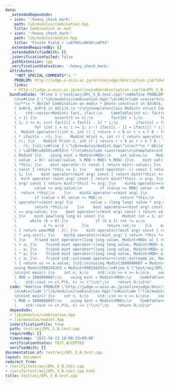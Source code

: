 ```yaml
---
data:
  _extendedDependsOn:
  - icon: ':heavy_check_mark:'
    path: lib/modulus/combination.hpp
    title: Combination on mod
  - icon: ':heavy_check_mark:'
    path: lib/modulus/modint.hpp
    title: "Finite Field / \u6709\u9650\u4F53"
  _extendedRequiredBy: []
  _extendedVerifiedWith: []
  _isVerificationFailed: false
  _pathExtension: cpp
  _verificationStatusIcon: ':heavy_check_mark:'
  attributes:
    '*NOT_SPECIAL_COMMENTS*': ''
    PROBLEM: http://judge.u-aizu.ac.jp/onlinejudge/description.jsp?id=DPL_5_B
    links:
    - http://judge.u-aizu.ac.jp/onlinejudge/description.jsp?id=DPL_5_B
  bundledCode: "#line 1 \"test/aoj/DPL_5_B.test.cpp\"\n#define PROBLEM \"http://judge.u-aizu.ac.jp/onlinejudge/description.jsp?id=DPL_5_B\"\
    \n\n#line 2 \"lib/modulus/combination.hpp\"\n\n#include <cassert>\n#include <vector>\n\
    \n/**\n * @brief Combination on mod\n * @note construct in $O(N)$, return $nCr$,\
    \ $nHr$, $nPr$ in $O(1)$.\n */\n\ntemplate<class Modint> struct CombTable {\n\
    \    std::vector<Modint> fact, ifact;\n    CombTable(int n): fact(n + 1), ifact(n\
    \ + 1) {\n        assert(1 <= n);\n        fact[0] = 1;\n        for (int i =\
    \ 1; i <= n; i++) fact[i] = fact[i - 1] * i;\n        ifact[n] = fact[n].inv();\n\
    \        for (int i = n; i >= 1; i--) ifact[i - 1] = ifact[i] * i;\n    }\n  \
    \  Modint operator()(int n, int r) { return r < 0 or r > n ? 0 : fact[n] * ifact[r]\
    \ * ifact[n - r]; }\n    Modint H(int n, int r) { return operator()(n + r - 1,\
    \ r); }\n    Modint P(int n, int r) { return r < 0 or r > n ? 0 : fact[n] * ifact[n\
    \ - r]; }\n};\n#line 2 \"lib/modulus/modint.hpp\"\n\n/**\n * @brief Finite Field\
    \ / \u6709\u9650\u4F53\n */\n\n#include <iostream>\n\ntemplate<int MOD> struct\
    \ Modint {\n    using mint = Modint<MOD>;\n    int value;\n    Modint(long long\
    \ value_ = 0): value((value_ % MOD + MOD) % MOD) {}\n    mint val() const { return\
    \ *this; }\n    mint operator-() const { return mint(-value); }\n    mint operator++()\
    \ const { return *this += 1; }\n    mint operator--() const { return *this -=\
    \ 1; }\n    mint operator+(mint arg) const { return mint(*this) += arg; }\n  \
    \  mint operator-(mint arg) const { return mint(*this) -= arg; }\n    mint operator*(mint\
    \ arg) const { return mint(*this) *= arg; }\n    mint& operator+=(mint arg) {\n\
    \        value += arg.value;\n        if (value >= MOD) value -= MOD;\n      \
    \  return *this;\n    }\n    mint& operator-=(mint arg) {\n        value -= arg.value;\n\
    \        if (value < 0) value += MOD;\n        return *this;\n    }\n    mint&\
    \ operator*=(mint arg) {\n        value = (long long) value * arg.value % MOD;\n\
    \        return *this;\n    }\n    bool operator==(mint arg) const { return value\
    \ == arg.value; }\n    bool operator!=(mint arg) const { return value != arg.value;\
    \ }\n    mint pow(long long k) const {\n        Modint ret = 1, a(*this);\n  \
    \      while (k > 0) {\n            if (k & 1) ret *= a;\n            k >>= 1;\n\
    \            a *= a;\n        }\n        return ret;\n    }\n    mint inv() const\
    \ { return pow(MOD - 2); }\n    mint operator/(mint arg) const { return *this\
    \ * arg.inv(); }\n    mint& operator/=(mint arg) { return *this *= arg.inv();\
    \ }\n    friend mint operator+(long long value, Modint<MOD> a) { return Modint<MOD>(value)\
    \ + a; }\n    friend mint operator-(long long value, Modint<MOD> a) { return Modint<MOD>(value)\
    \ - a; }\n    friend mint operator*(long long value, Modint<MOD> a) { return Modint<MOD>(value)\
    \ * a; }\n    friend mint operator/(long long value, Modint<MOD> a) { return Modint<MOD>(value)\
    \ / a; }\n    friend std::ostream& operator<<(std::ostream& os, Modint<MOD> a)\
    \ { return os << a.value; }\n};\n\nusing Modint1000000007 = Modint<1000000007>;\n\
    using Modint998244353 = Modint<998244353>;\n#line 5 \"test/aoj/DPL_5_B.test.cpp\"\
    \n\nint main() {\n    int n, k;\n    std::cin >> n >> k;\n\n    constexpr int\
    \ MOD = 1000000007;\n    using mint = Modint<MOD>;\n    CombTable<mint> ct(1100);\n\
    \    std::cout << ct.P(k, n) << \"\\n\";\n    return 0;\n}\n"
  code: "#define PROBLEM \"http://judge.u-aizu.ac.jp/onlinejudge/description.jsp?id=DPL_5_B\"\
    \n\n#include \"lib/modulus/combination.hpp\"\n#include \"lib/modulus/modint.hpp\"\
    \n\nint main() {\n    int n, k;\n    std::cin >> n >> k;\n\n    constexpr int\
    \ MOD = 1000000007;\n    using mint = Modint<MOD>;\n    CombTable<mint> ct(1100);\n\
    \    std::cout << ct.P(k, n) << \"\\n\";\n    return 0;\n}\n"
  dependsOn:
  - lib/modulus/combination.hpp
  - lib/modulus/modint.hpp
  isVerificationFile: true
  path: test/aoj/DPL_5_B.test.cpp
  requiredBy: []
  timestamp: '2021-10-13 18:08:33+09:00'
  verificationStatus: TEST_ACCEPTED
  verifiedWith: []
documentation_of: test/aoj/DPL_5_B.test.cpp
layout: document
redirect_from:
- /verify/test/aoj/DPL_5_B.test.cpp
- /verify/test/aoj/DPL_5_B.test.cpp.html
title: test/aoj/DPL_5_B.test.cpp
---
```


